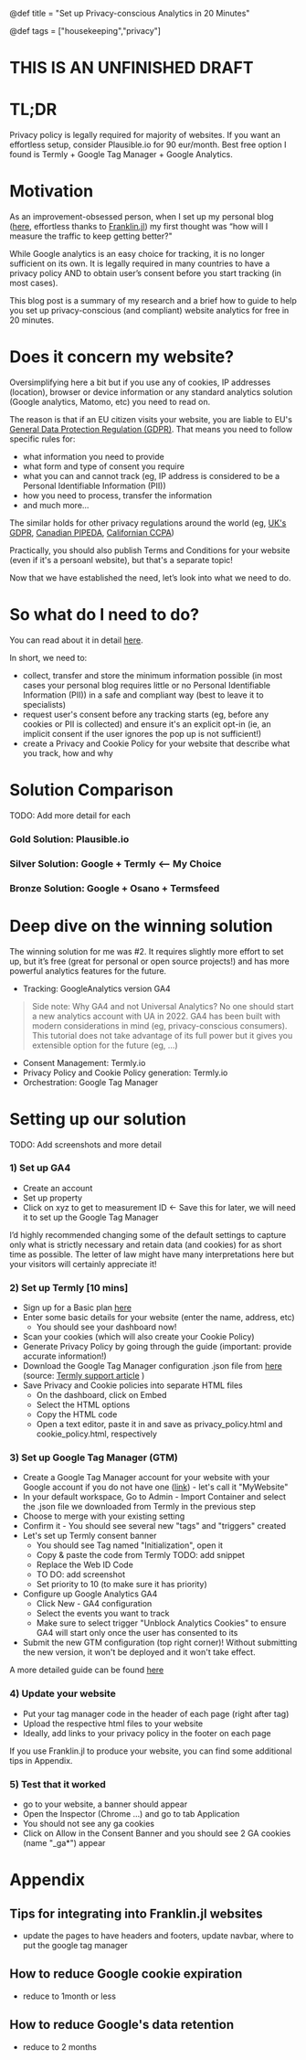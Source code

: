 @def title = "Set up Privacy-conscious Analytics in 20 Minutes"
<!-- @def published = "20 August 2022" -->
@def tags = ["housekeeping","privacy"]

# THIS IS AN UNFINISHED DRAFT

# TL;DR
Privacy policy is legally required for majority of websites. If you want an effortless setup, consider Plausible.io for 90 eur/month. Best free option I found is Termly + Google Tag Manager + Google Analytics.

# Motivation
As an improvement-obsessed person, when I set up my personal blog ([here](https://simlj.earth), effortless thanks to [Franklin.jl](https://franklinjl.org/)) my first thought was “how will I measure the traffic to keep getting better?"

While Google analytics is an easy choice for tracking, it is no longer sufficient on its own. It is legally required in many countries to have a privacy policy AND to obtain user’s consent before you start tracking (in most cases).

This blog post is a summary of my research and a brief how to guide to help you set up privacy-conscious (and compliant) website analytics for free in 20 minutes.

# Does it concern my website?
Oversimplifying here a bit but if you use any of cookies, IP addresses (location), browser or device information or any standard analytics solution (Google analytics, Matomo, etc) you need to read on.

The reason is that if an EU citizen visits your website, you are liable to EU's [General Data Protection Regulation (GDPR)](https://gdpr.eu/what-is-gdpr/). That means you need to follow specific rules for:
- what information you need to provide
- what form and type of consent you require
- what you can and cannot track (eg, IP address is considered to be a Personal Identifiable Information (PII))
- how you need to process, transfer the information
- and much more...

The similar holds for other privacy regulations around the world (eg, [UK's GDPR](https://ico.org.uk/for-organisations/guide-to-data-protection/guide-to-the-general-data-protection-regulation-gdpr/), [Canadian PIPEDA](https://www.priv.gc.ca/en/privacy-topics/privacy-laws-in-canada/the-personal-information-protection-and-electronic-documents-act-pipeda/pipeda_brief/), [Californian CCPA](https://www.csoonline.com/article/3292578/california-consumer-privacy-act-what-you-need-to-know-to-be-compliant.html))

Practically, you should also publish Terms and Conditions for your website (even if it's a persoanl website), but that's a separate topic!

Now that we have established the need, let’s look into what we need to do.

# So what do I need to do?
You can read about it in detail [here](https://www.termsfeed.com/blog/sample-blog-privacy-policy-template/).

In short, we need to:
- collect, transfer and store the minimum information possible (in most cases your personal blog requires little or no Personal Identifiable Information (PII)) in a safe and compliant way (best to leave it to specialists)
- request user's consent before any tracking starts (eg, before any cookies or PII is collected) and ensure it's an explicit opt-in (ie, an implicit consent if the user ignores the pop up is not sufficient!)
- create a Privacy and Cookie Policy for your website that describe what you track, how and why

# Solution Comparison
TODO: Add more detail for each

### Gold Solution: Plausible.io

### Silver Solution: Google + Termly <-- My Choice

### Bronze Solution: Google + Osano + Termsfeed

# Deep dive on the winning solution
The winning solution for me was #2. It requires slightly more effort to set up, but it’s free (great for personal or open source projects!) and has more powerful analytics features for the future.
- Tracking: GoogleAnalytics version GA4
> Side note: Why GA4 and not Universal Analytics?
> No one should start a new analytics account with UA in 2022. GA4 has been built with modern considerations in mind (eg, privacy-conscious consumers). This tutorial does not take advantage of its full power but it gives you extensible option for the future (eg, …)
- Consent Management: Termly.io
- Privacy Policy and Cookie Policy generation: Termly.io
- Orchestration: Google Tag Manager

# Setting up our solution
TODO: Add screenshots and more detail

### 1) Set up GA4
- Create an account
- Set up property
- Click on xyz to get to measurement ID <- Save this for later, we will need it to set up the Google Tag Manager

I’d highly recommended changing some of the default settings to capture only what is strictly necessary and retain data (and cookies) for as short time as possible.
The letter of law might have many interpretations here but your visitors will certainly appreciate it!

### 2) Set up Termly [10 mins]
- Sign up for a Basic plan [here](https://app.termly.io/user/sign-up)
- Enter some basic details for your website (enter the name, address, etc)
    - You should see your dashboard now!
- Scan your cookies (which will also create your Cookie Policy)
- Generate Privacy Policy by going through the guide (important: provide accurate information!)
- Download the Google Tag Manager configuration .json file from [here](https://app.termly.io/Termly_GDPR_GTM_Solution.json) (source: [Termly support article](https://help.termly.io/support/solutions/articles/69000108888-blocking-javascript-third-party-cookies-with-google-tag-manager) )
- Save Privacy and Cookie policies into separate HTML files
    - On the dashboard, click on Embed
    - Select the HTML options
    - Copy the HTML code
    - Open a text editor, paste it in and save as privacy_policy.html and cookie_policy.html, respectively

### 3) Set up Google Tag Manager (GTM)
- Create a Google Tag Manager account for your website with your Google account if you do not have one ([link](https://tagmanager.google.com)) - let's call it "MyWebsite"
- In your default workspace, Go to Admin - Import Container and select the .json file we downloaded from Termly in the previous step
- Choose to merge with your existing setting
- Confirm it - You should see several new "tags" and "triggers" created
- Let's set up Termly consent banner
    - You should see Tag named "Initialization", open it
    - Copy & paste the code from Termly TODO: add snippet
    - Replace the Web ID Code
    - TO DO: add screenshot
    - Set priority to 10 (to make sure it has priority)
- Configure up Google Analytics GA4
    - Click New - GA4 configuration
    - Select the events you want to track
    - Make sure to select trigger "Unblock Analytics Cookies" to ensure GA4 will start only once the user has consented to its
- Submit the new GTM configuration (top right corner)! Without submitting the new version, it won't be deployed and it won't take effect.

A more detailed guide can be found [here](https://help.termly.io/support/solutions/articles/69000108888-blocking-javascript-third-party-cookies-with-google-tag-manager)


### 4) Update your website
- Put your tag manager code in the header of each page (right after <head> tag)
- Upload the respective html files to your website
- Ideally, add links to your privacy policy in the footer on each page

If you use Franklin.jl to produce your website, you can find some additional tips in Appendix.

### 5) Test that it worked
- go to your website, a banner should appear
- Open the Inspector (Chrome …) and go to tab Application
- You should not see any ga cookies
- Click on Allow in the Consent Banner and you should see 2 GA cookies (name "_ga*") appear

# Appendix

## Tips for integrating into Franklin.jl websites
- update the pages to have headers and footers, update navbar, where to put the google tag manager

## How to reduce Google cookie expiration
- reduce to 1month or less

## How to reduce Google's data retention
- reduce to 2 months




